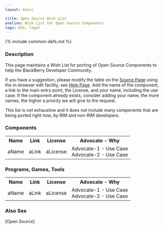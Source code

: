 ```yaml
---
layout: basic

title: Open Source Wish List
oneline: Wish List for Open Source Components
tags: OSS, legal
---
```

{% include common-defs.md %}

### Description
This page maintains a Wish List for porting of Open Source Components to help the BlackBerry
Developer Community.

If you have a suggestion, please modify the table 
on the <a href="{{ site.stage }}{{ page.url | replace:'.html','.md' }}" target="_blank">Source Page</a>
using the in-browser edit facility, see [Help Page](other/Quick_Edit.html).
Add the name of the component, a link to the main entry point, the License, and your name, including
the use case. If the component already exists, consider adding your name; the more names, the
higher a priority we will give to the request.

This list is *not* exhaustive and it does not include
many components that are being ported right now, by RIM and non-RIM developers.

### Components

<table class="plaintable">
<body>
<tr>
<th>Name</th>
<th>Link</th>
<th>License</th>
<th>Advocate - Why</th>
</tr>
<tr>
<td>aName</td>
<td>aLink</td>
<td>aLicense</td>
<td>Advocate-1 - Use Case
<br/>
Advocate-2 - Use Case</td>
</tr>
</body>
</table>

### Programs, Games, Tools

<table class="plaintable">
<body>
<tr>
<th>Name</th>
<th>Link</th>
<th>License</th>
<th>Advocate - Why</th>
</tr>
<tr>
<td>aName</td>
<td>aLink</td>
<td>aLicense</td>
<td>Advocate-1 - Use Case
<br/>
Advocate-2 - Use Case</td>
</tr>
</body>
</table>

### Also See
[Open Source]

